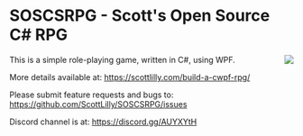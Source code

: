 # SOSCSRPG - Scott's Open Source C# RPG

This is a simple role-playing game, written in C#, using WPF.
<img align="right" src="https://scottlilly.com/wp-content/uploads/2013/11/GiantSpider.png">

More details available at: https://scottlilly.com/build-a-cwpf-rpg/

Please submit feature requests and bugs to: https://github.com/ScottLilly/SOSCSRPG/issues

Discord channel is at: https://discord.gg/AUYXYtH

